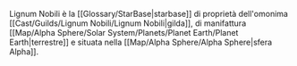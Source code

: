 Lignum Nobili è la [[Glossary/StarBase|starbase]] di proprietà dell'omonima [[Cast/Guilds/Lignum Nobili/Lignum Nobili|gilda]], di manifattura [[Map/Alpha Sphere/Solar System/Planets/Planet Earth/Planet Earth|terrestre]] e situata nella [[Map/Alpha Sphere/Alpha Sphere|sfera Alpha]].
